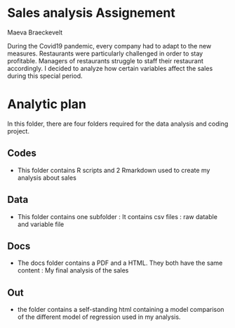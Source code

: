 # Sales analysis Assignement
Maeva Braeckevelt

During the Covid19 pandemic, every company had to adapt to the new measures. Restaurants were particularly
challenged in order to stay profitable. Managers of restaurants struggle to staff their restaurant
accordingly. I decided to analyze how certain variables affect the sales during this special period.

# Analytic plan #
In this folder, there are four folders required for the data analysis and coding project.

## Codes
* This folder contains R scripts and 2 Rmarkdown used to create my analysis about sales

## Data
* This folder contains one subfolder : 
It contains csv files : raw datable and variable file

## Docs
* The docs folder contains a PDF and a HTML. They both have the same content : My final analysis of the sales

## Out
* the folder contains a self-standing html containing a model comparison of the different model of regression used in my analysis.
